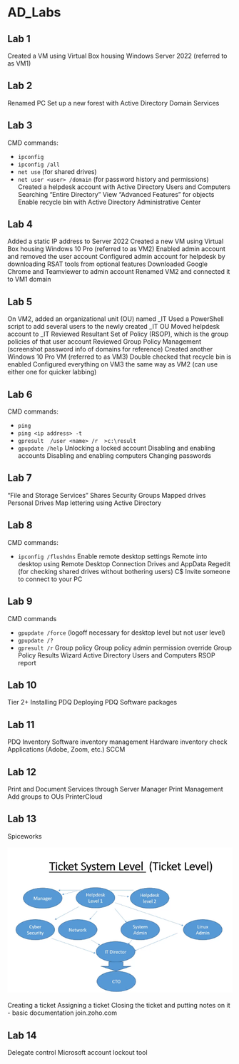 # AD_Labs

##

## Lab 1
Created a VM using Virtual Box housing Windows Server 2022 (referred to as VM1)

## Lab 2
Renamed PC
Set up a new forest with Active Directory Domain Services


## Lab 3
CMD commands: 
* `ipconfig`
* `ipconfig /all`
* `net use` (for shared drives)
* `net user <user> /domain` (for password history and permissions)
Created a helpdesk account with Active Directory Users and Computers
Searching “Entire Directory”
View “Advanced Features” for objects
Enable recycle bin with Active Directory Administrative Center


## Lab 4
Added a static IP address to Server 2022
Created a new VM using Virtual Box housing Windows 10 Pro (referred to as VM2)
Enabled admin account and removed the user account
Configured admin account for helpdesk by downloading RSAT tools from optional features
Downloaded Google Chrome and Teamviewer to admin account
Renamed VM2 and connected it to VM1 domain 

## Lab 5
On VM2, added an organizational unit (OU) named _IT
Used a PowerShell script to add several users to the newly created _IT OU
Moved helpdesk account to _IT
Reviewed Resultant Set of Policy (RSOP), which is the group policies of that user account
Reviewed Group Policy Management (screenshot password info of domains for reference)
Created another Windows 10 Pro VM (referred to as VM3)
Double checked that recycle bin is enabled
Configured everything on VM3 the same way as VM2 (can use either one for quicker labbing)

## Lab 6
CMD commands:
* `ping`
* `ping <ip address> -t`
* `gpresult  /user <name> /r  >c:\result`
* `gpupdate /help`
Unlocking a locked account
Disabling and enabling accounts
Disabling and enabling computers
Changing passwords


## Lab 7
“File and Storage Services” Shares
Security Groups
Mapped drives 
Personal Drives
Map lettering using Active Directory

## Lab 8
CMD commands:
* `ipconfig /flushdns`
Enable remote desktop settings
Remote into desktop using Remote Desktop Connection
Drives and AppData
Regedit (for checking shared drives without bothering users)
C$
Invite someone to connect to your PC

## Lab 9 
CMD commands
* `gpupdate /force` (logoff necessary for desktop level but not user level)
* `gpupdate /?`
* `gpresult /r`
Group policy
Group policy admin permission override
Group Policy Results Wizard
Active Directory Users and Computers RSOP report



## Lab 10
Tier 2+
Installing PDQ
Deploying PDQ
Software packages


## Lab 11
PDQ Inventory
Software inventory management
Hardware inventory check
Applications (Adobe, Zoom, etc.)
SCCM

## Lab 12
Print and Document Services through Server Manager
Print Management
Add groups to OUs
PrinterCloud

## Lab 13
Spiceworks <br /> <br />
![ticket map outline](https://github.com/bqazi/AD_Labs/blob/main/ticket_map.png) <br /> <br />
Creating a ticket
Assigning a ticket
Closing the ticket and putting notes on it - basic documentation
join.zoho.com

## Lab 14
Delegate control
Microsoft account lockout tool

